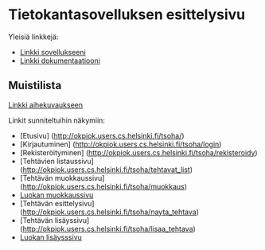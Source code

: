 # Tietokantasovelluksen esittelysivu

Yleisiä linkkejä:

* [Linkki sovellukseeni](http://okpiok.users.cs.helsinki.fi/tsoha/)
* [Linkki dokumentaatiooni](https://github.com/PihlaO/Tsoha-Bootstrap/blob/master/doc/Dokumentaatio.pdf)

## Muistilista

[Linkki aihekuvaukseen](http://advancedkittenry.github.io/suunnittelu_ja_tyoymparisto/aiheet/Muistilista.html) 

Linkit sunniteltuihin näkymiin:

* [Etusivu] (http://okpiok.users.cs.helsinki.fi/tsoha/)
* [Kirjautuminen] (http://okpiok.users.cs.helsinki.fi/tsoha/login)
* [Rekisteröityminen] (http://okpiok.users.cs.helsinki.fi/tsoha/rekisteroidy)
* [Tehtävien listaussivu] (http://okpiok.users.cs.helsinki.fi/tsoha/tehtavat_list)
* [Tehtävän muokkaussivu] (http://okpiok.users.cs.helsinki.fi/tsoha/muokkaus)
* [Luokan muokkaussivu](http://okpiok.users.cs.helsinki.fi/tsoha/luokan_muokkaus)
* [Tehtävän esittelysivu] (http://okpiok.users.cs.helsinki.fi/tsoha/nayta_tehtava)
* [Tehtävän lisäyssivu] (http://okpiok.users.cs.helsinki.fi/tsoha/lisaa_tehtava)
* [Luokan lisäysssivu](http://okpiok.users.cs.helsinki.fi/tsoha/luokan_lisays)
